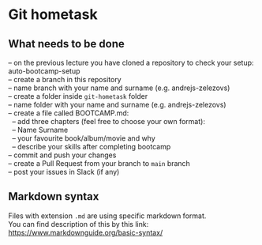 # Git hometask  

## What needs to be done  
 – on the previous lecture you have cloned a repository to check your setup: auto-bootcamp-setup  
 – create a branch in this repository  
  	– name branch with your name and surname (e.g. andrejs-zelezovs)  
– create a folder inside `git-hometask` folder  
	– name folder with your name and surname (e.g. andrejs-zelezovs)  
– create a file called BOOTCAMP.md:  
       – add three chapters (feel free to choose your own format):   
       	– Name Surname  
       	– your favourite book/album/movie and why  
       	– describe your skills after completing bootcamp  
– commit and push your changes  
– create a Pull Request from your branch to `main` branch  
– post your issues in Slack (if any)  

## Markdown syntax
Files with extension `.md` are using specific markdown format.  
You can find description of this by this link: https://www.markdownguide.org/basic-syntax/  

